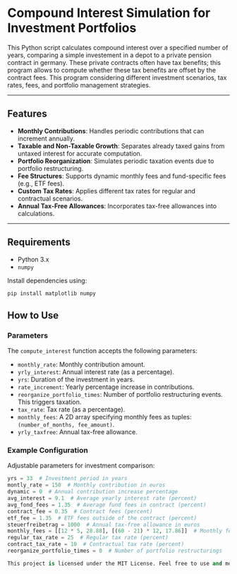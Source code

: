 # Compound Interest Simulation for Investment Portfolios

This Python script calculates compound interest over a specified number of years, comparing a simple investement in a depot to a private pension contract in germany. These private contracts often have tax benefits; this program allows to compute whether these tax benefits are offset by the contract fees. This program considering different investment scenarios, tax rates, fees, and portfolio management strategies. 

---

## Features

- **Monthly Contributions**: Handles periodic contributions that can increment annually.
- **Taxable and Non-Taxable Growth**: Separates already taxed gains from untaxed interest for accurate computation.
- **Portfolio Reorganization**: Simulates periodic taxation events due to portfolio restructuring.
- **Fee Structures**: Supports dynamic monthly fees and fund-specific fees (e.g., ETF fees).
- **Custom Tax Rates**: Applies different tax rates for regular and contractual scenarios.
- **Annual Tax-Free Allowances**: Incorporates tax-free allowances into calculations.

---

## Requirements

- Python 3.x
- `numpy`

Install dependencies using:
```bash
pip install matplotlib numpy
```

## How to Use

### Parameters
The `compute_interest` function accepts the following parameters:

- `monthly_rate`: Monthly contribution amount.
- `yrly_interest`: Annual interest rate (as a percentage).
- `yrs`: Duration of the investment in years.
- `rate_increment`: Yearly percentage increase in contributions.
- `reorganize_portfolio_times`: Number of portfolio restructuring events. This triggers taxation.
- `tax_rate`: Tax rate (as a percentage).
- `monthly_fees`: A 2D array specifying monthly fees as tuples: `(number_of_months, fee_amount)`.
- `yrly_taxfree`: Annual tax-free allowance.

### Example Configuration
Adjustable parameters for investment comparison:
```python
yrs = 33  # Investment period in years
montly_rate = 150  # Monthly contribution in euros
dynamic = 0  # Annual contribution increase percentage
avg_interest = 9.1  # Average yearly interest rate (percent)
avg_fond_fees = 1.35  # Average fund fees in contract (percent)
contract_fee = 0.35  # Contract fees (percent)
etf_fee = 1.35  # ETF fees outside of the contract (percent)
steuerfreibetrag = 1000  # Annual tax-free allowance in euros
monthly_fees = [[12 * 5, 28.88], [(60 - 21) * 12, 17.86]]  # Monthly fees in euros
regular_tax_rate = 25  # Regular tax rate (percent)
contract_tax_rate = 10  # Contractual tax rate (percent)
reorganize_portfolio_times = 0  # Number of portfolio restructurings

This project is licensed under the MIT License. Feel free to use and modify.